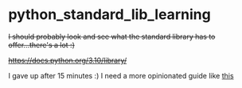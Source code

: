 # python_standard_lib_learning

~~I should probably look and see what the standard library has to offer...there's a lot :)~~

~~https://docs.python.org/3.10/library/~~

I gave up after 15 minutes :) I need a more opinionated guide like [this](https://docs.python-guide.org/)
